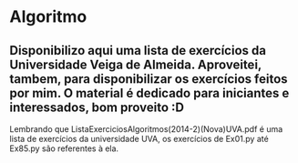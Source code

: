 # Algoritmo
Disponibilizo aqui uma lista de exercícios da Universidade Veiga de Almeida.
Aproveitei, tambem, para disponibilizar os exercícios feitos por mim.
O material é dedicado para iniciantes e interessados, bom proveito :D
----------------------------

Lembrando que ListaExerciciosAlgoritmos(2014-2)(Nova)UVA.pdf é uma lista de exercícios da
universidade UVA, os exercícios de Ex01.py até Ex85.py são referentes à ela.
